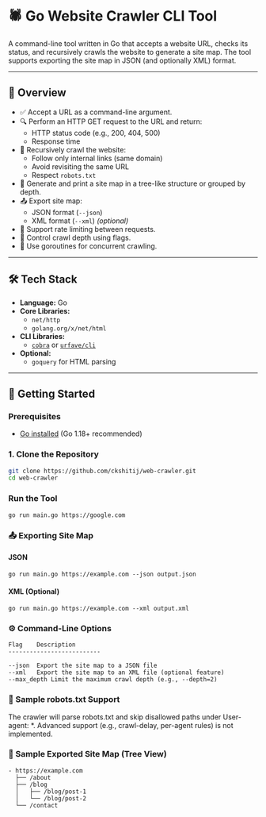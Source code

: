 # 🕷️ Go Website Crawler CLI Tool

A command-line tool written in Go that accepts a website URL, checks its status, and recursively crawls the website to generate a site map. The tool supports exporting the site map in JSON (and optionally XML) format.

---

## 📌 Overview

- ✅ Accept a URL as a command-line argument.
- 🔍 Perform an HTTP GET request to the URL and return:
  - HTTP status code (e.g., 200, 404, 500)
  - Response time
- 🧭 Recursively crawl the website:
  - Follow only internal links (same domain)
  - Avoid revisiting the same URL
  - Respect `robots.txt`
- 🌳 Generate and print a site map in a tree-like structure or grouped by depth.
- 📤 Export site map:
  - JSON format (`--json`)
  - XML format (`--xml`) *(optional)*
- 🚦 Support rate limiting between requests.
- 🎯 Control crawl depth using flags.
- 🧵 Use goroutines for concurrent crawling.

---

## 🛠️ Tech Stack

- **Language:** Go
- **Core Libraries:**
  - `net/http`
  - `golang.org/x/net/html`
- **CLI Libraries:**
  - [`cobra`](https://github.com/spf13/cobra) or [`urfave/cli`](https://github.com/urfave/cli)
- **Optional:**
  - `goquery` for HTML parsing

---

## 🚀 Getting Started

### Prerequisites

- [Go installed](https://golang.org/doc/install) (Go 1.18+ recommended)

### 1. Clone the Repository

```bash
git clone https://github.com/ckshitij/web-crawler.git
cd web-crawler
```

### Run the Tool

```
go run main.go https://google.com
```

### 📤 Exporting Site Map

#### JSON

```
go run main.go https://example.com --json output.json
```

#### XML (Optional)

```
go run main.go https://example.com --xml output.xml
```

### ⚙️ Command-Line Options

```
Flag	Description
--------------------------

--json	Export the site map to a JSON file
--xml	Export the site map to an XML file (optional feature)
--max_depth	Limit the maximum crawl depth (e.g., --depth=2)
```


### 📄 Sample robots.txt Support

The crawler will parse robots.txt and skip disallowed paths under User-agent: *. Advanced support (e.g., crawl-delay, per-agent rules) is not implemented.

### 🧪 Sample Exported Site Map (Tree View)

```
- https://example.com
  ├── /about
  ├── /blog
  │   ├── /blog/post-1
  │   └── /blog/post-2
  └── /contact
```